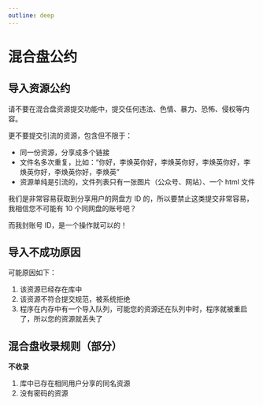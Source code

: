 ```yaml
---
outline: deep
---
```


# 混合盘公约

## 导入资源公约

请不要在混合盘资源提交功能中，提交任何违法、色情、暴力、恐怖、侵权等内容。

更不要提交引流的资源，包含但不限于：

- 同一份资源，分享成多个链接
- 文件名多次重复，比如：“你好，李焕英你好，李焕英你好，李焕英你好，李焕英你好，李焕英你好，李焕英”
- 资源单纯是引流的，文件列表只有一张图片（公众号、网站）、一个 html 文件

我们是非常容易获取到分享用户的网盘方 ID 的，所以要禁止这类提交非常容易，我相信您不可能有 10 个同网盘的账号吧？

而我封账号 ID，是一个操作就可以的！

## 导入不成功原因

可能原因如下：

1. 该资源已经存在库中
2. 该资源不符合提交规范，被系统拒绝
3. 程序在内存中有一个导入队列，可能您的资源还在队列中时，程序就被重启了，所以您的资源就丢失了

## 混合盘收录规则（部分）

**不收录**

1. 库中已存在相同用户分享的同名资源
2. 没有密码的资源